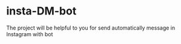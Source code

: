 # insta-DM-bot
The project will be helpful to you for send automatically message in Instagram with bot
